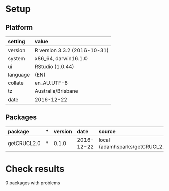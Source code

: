 # Setup

## Platform

|setting  |value                        |
|:--------|:----------------------------|
|version  |R version 3.3.2 (2016-10-31) |
|system   |x86_64, darwin16.1.0         |
|ui       |RStudio (1.0.44)             |
|language |(EN)                         |
|collate  |en_AU.UTF-8                  |
|tz       |Australia/Brisbane           |
|date     |2016-12-22                   |

## Packages

|package     |*  |version |date       |source                             |
|:-----------|:--|:-------|:----------|:----------------------------------|
|getCRUCL2.0 |*  |0.1.0   |2016-12-22 |local (adamhsparks/getCRUCL2.0@NA) |

# Check results
0 packages with problems


